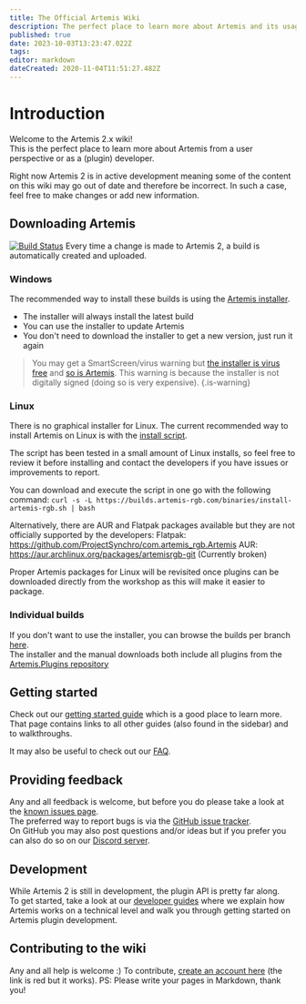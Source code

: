 ```yaml
---
title: The Official Artemis Wiki
description: The perfect place to learn more about Artemis and its usage
published: true
date: 2023-10-03T13:23:47.022Z
tags: 
editor: markdown
dateCreated: 2020-11-04T11:51:27.482Z
---
```


# Introduction
Welcome to the Artemis 2.x wiki!  
This is the perfect place to learn more about Artemis from a user perspective or as a (plugin) developer.

Right now Artemis 2 is in active development meaning some of the content on this wiki may go out of date and therefore be incorrect. In such a case, feel free to make changes or add new information.

## Downloading Artemis
[![Build Status](https://dev.azure.com/artemis-rgb/Artemis/_apis/build/status/Artemis%20Development%20build?repoName=Artemis-RGB%2FArtemis&branchName=master)](https://dev.azure.com/artemis-rgb/Artemis/_build/latest?definitionId=1&repoName=Artemis-RGB%2FArtemis&branchName=master)
Every time a change is made to Artemis 2, a build is automatically created and uploaded. 

### Windows
The recommended way to install these builds is using the [Artemis installer](https://builds.artemis-rgb.com/binaries/Artemis.Installer.exe). 
- The installer will always install the latest build
- You can use the installer to update Artemis
- You don't need to download the installer to get a new version, just run it again

> You may get a SmartScreen/virus warning but [the installer is virus free](https://www.virustotal.com/gui/url/be727416ede53be91294b7585481ca5b0cfa666e0976d092e842ae5c47b276ea/detection) and [so is Artemis](https://www.virustotal.com/gui/url/dbf58ed38266c13776f85743a392f6faf241d17ec16925fb7ea78b6ed6901f23/detection). 
> This warning is because the installer is not digitally signed (doing so is very expensive).
{.is-warning}

### Linux
There is no graphical installer for Linux. The current recommended way to install Artemis on Linux is with the [install script](https://builds.artemis-rgb.com/binaries/install-artemis-rgb.sh).

The script has been tested in a small amount of Linux installs, so feel free to review it before installing and contact the developers if you have issues or improvements to report.

You can download and execute the script in one go with the following command:
`curl -s -L https://builds.artemis-rgb.com/binaries/install-artemis-rgb.sh | bash`

Alternatively, there are AUR and Flatpak packages available but they are not officially supported by the developers:
Flatpak: https://github.com/ProjectSynchro/com.artemis_rgb.Artemis
AUR: https://aur.archlinux.org/packages/artemisrgb-git (Currently broken)

Proper Artemis packages for Linux will be revisited once plugins can be downloaded directly from the workshop as this will make it easier to package.
### Individual builds
If you don't want to use the installer, you can browse the builds per branch [here](https://builds.artemis-rgb.com/binaries/).  
The installer and the manual downloads both include all plugins from the [Artemis.Plugins repository](https://github.com/Artemis-RGB/Artemis.Plugins)

## Getting started
Check out our [getting started guide](/guides/user) which is a good place to learn more. 
That page contains links to all other guides (also found in the sidebar) and to walkthroughs.

It may also be useful to check out our [FAQ](/faq).

## Providing feedback
Any and all feedback is welcome, but before you do please take a look at the [known issues page](/known-issues).  
The preferred way to report bugs is via the [GitHub issue tracker](https://github.com/Artemis-RGB/Artemis/issues).  
On GitHub you may also post questions and/or ideas but if you prefer you can also do so on our [Discord server](https://discord.gg/S3MVaC9).

## Development
While Artemis 2 is still in development, the plugin API is pretty far along.  
To get started, take a look at our [developer guides](/guides/developer) where we explain how Artemis works on a technical level and walk you through getting started on Artemis plugin development.

## Contributing to the wiki
Any and all help is welcome :) To contribute, [create an account here](https://wiki.artemis-rgb.com/register) (the link is red but it works). 
PS: Please write your pages in Markdown, thank you!